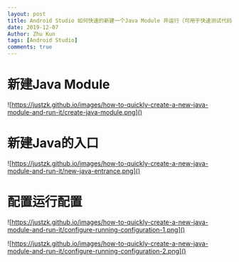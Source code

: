 ```yaml
---
layout: post
title: Android Studio 如何快速的新建一个Java Module 并运行（可用于快速测试代码）
date: 2019-12-07
Author: Zhu Kun
tags: [Android Studio]
comments: true
---
```


# 新建Java Module

![https://justzk.github.io/images/how-to-quickly-create-a-new-java-module-and-run-it/create-java-module.png]()

# 新建Java的入口

![https://justzk.github.io/images/how-to-quickly-create-a-new-java-module-and-run-it/new-java-entrance.png]()

# 配置运行配置

![https://justzk.github.io/images/how-to-quickly-create-a-new-java-module-and-run-it/configure-running-configuration-1.png]()

![https://justzk.github.io/images/how-to-quickly-create-a-new-java-module-and-run-it/configure-running-configuration-2.png]()